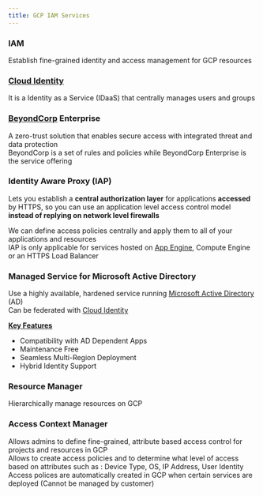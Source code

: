 ```yaml
---
title: GCP IAM Services
---
```


### IAM

Establish fine-grained identity and access management for GCP resources

### [Cloud Identity](Cloud%20Identity.md)

It is a Identity as a Service (IDaaS) that centrally manages users and groups

### [BeyondCorp](BeyondCorp.md) Enterprise

A zero-trust solution that enables secure access with integrated threat and data protection  
BeyondCorp is a set of rules and policies while BeyondCorp Enterprise is the service offering

### Identity Aware Proxy (IAP)

Lets you establish a **central authorization layer** for applications **accessed** by HTTPS, so you can use an application level access control model **instead of replying on network level firewalls**

We can define access policies centrally and apply them to all of your applications and resources  
IAP is only applicable for services hosted on [App Engine](../GCP%20Compute%20Services/App%20Engine.md), Compute Engine or an HTTPS Load Balancer

### Managed Service for Microsoft Active Directory

Use a highly available, hardened service running [Microsoft Active Directory](../../../Operating%20System/Windows/Microsoft%20Active%20Directory/Microsoft%20Active%20Directory.md) (AD)  
Can be federated with [Cloud Identity](Cloud%20Identity.md)

**<u>Key Features</u>**

* Compatibility with AD Dependent Apps
* Maintenance Free
* Seamless Multi-Region Deployment
* Hybrid Identity Support

### Resource Manager

Hierarchically manage resources on GCP

### Access Context Manager

Allows admins to define fine-grained, attribute based access control for projects and resources in GCP  
Allows to create access policies and to determine what level of access based on attributes such as : Device Type, OS, IP Address, User Identity  
Access polices are automatically created in GCP when certain services are deployed (Cannot be managed by customer)